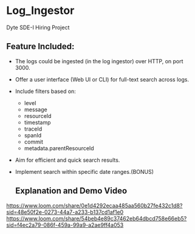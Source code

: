 # Log_Ingestor
Dyte SDE-I Hiring Project

## Feature Included:
- The logs could be ingested (in the log ingestor) over HTTP, on port 3000.
- Offer a user interface (Web UI or CLI) for full-text search across logs.
- Include filters based on:
    - level
    - message
    - resourceId
    - timestamp
    - traceId
    - spanId
    - commit
    - metadata.parentResourceId
- Aim for efficient and quick search results.
- Implement search within specific date ranges.(BONUS)

  ## Explanation and Demo Video
https://www.loom.com/share/0e1d4292ecaa485aa560b27fe432c1d8?sid=48e50f2e-0273-44a7-a233-b137cd1af1e0
https://www.loom.com/share/54beb4e89c37462eb64dbcd758e66eb5?sid=f4ec2a79-086f-459a-99a9-a2ae9ff4a053



